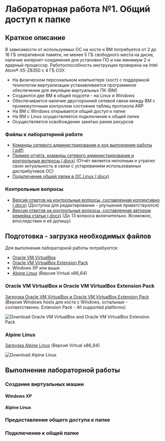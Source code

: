 # Лабораторная работа №1. Общий доступ к папке

## Краткое описание

В зависимости от используемых ОС на хосте и ВМ потребуется от 2 до 16 ГБ оперативной памяти, не менее 5 ГБ свободного места на диске, наличие интернет-соединения для установки ПО и как минимум 2-х ядерный процессор. Работоспособность инструкции проверена на Intel Atom® X5-Z8350 с 4 ГБ ОЗУ.
- На физическом персональном компьютере (хост) с поддержкой технологии виртуализации устанавливается программное обеспечение для эмуляции виртуальных ПК (ВМ)
- Создаются две ВМ в общей подсети - на Linux и Windows
- Обеспечивается наличие двусторонней сетевой связи между ВМ с промежуточным контролем состояния таблиц протокола ARP
- На ВМ с Windows открывается общий доступ к папке
- На ВМ с Linux осуществляется подключение к общей папке
- Осуществляется освобождение занятых ранее ресурсов

### Файлы к лабораторной работе

- [Команды сетевого администрирования и ход выполнения работы (.pdf)](https://drive.google.com/file/d/19VARWEkM4UZvNtEkh5DMrZ6sIZnKO7cQ/view?usp=sharing)
- [Пример отчёта, команды сетевого администрирования и контрольные вопросы (.docx)](https://docs.google.com/document/d/1F6Etb0Tz_e97DiI8sAJQLWIY94FJE_0J/edit?usp=sharing&ouid=114433453162808919564&rtpof=true&sd=true) (Отчёт является неполным и утратил свою актуальность в связи с устареванием использованных дистрибутивов ОС)
- [Подключение общей папки в ОС Linux (.docx)](https://docs.google.com/document/d/1WsI6fw4toooOglIjnDKWdRo6CK807ivW/edit?usp=share_link&ouid=114433453162808919564&rtpof=true&sd=true)

### Контрольные вопросы

- [Версия ответов на контрольные вопросы, составленная коллективно (.docx)](https://1drv.ms/w/s!ArCbKR7X-Y2Ojm7GIoYV9W6BgzcC?e=Qfmn6f) (Доступна для редактирования - улучшения приветствуются)
- [Версия ответов на контрольные вопросы, составленная автором ремейка статьи (.docx)](https://1drv.ms/w/s!AkmVJ_yUg2QsftlyCRT2dOhgmYI?e=WaCEKw) (До 13 вопроса включительно. Возможно, впоследствии я её допишу)

## Подготовка - загрузка необходимых файлов

Для выполнения лабораторной работы потребуются:

- [Oracle VM VirtualBox](https://www.virtualbox.org/wiki/Downloads)
- [Oracle VM VirtualBox Extension Pack](https://www.virtualbox.org/wiki/Downloads)
- Windows XP или выше
- [Alpine Linux](https://www.alpinelinux.org/downloads/) (Версия Virtual x86_64)

### Oracle VM VirtualBox и Oracle VM VirtualBox Extension Pack

[Загрузка Oracle VM VirtualBox и Oracle VM VirtualBox Extension Pack](https://www.virtualbox.org/wiki/Downloads) (Версия Windows hosts для хоста с Windows, остальные - соответственно. Extension Pack - All supported platforms)

![Download Oracle VM VirtualBox and Oracle VM VirtualBox Extension Pack](https://i.imgur.com/G71ZEU9.png)

### Alpine Linux

[Загрузка Alpine Linux](https://www.alpinelinux.org/downloads/) (Версия Virtual x86_64)

![Download Alpine Linux](https://i.imgur.com/H1rqAUy.png)

## Выполнение лабораторной работы

### Создание виртуальных машин

#### Windows XP

#### Alpine Linux

### Предоставление общего доступа к папке

### Подключение к общей папке

